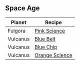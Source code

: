 ## Space Age

| Planet   | Recipe  |
|----------|---------|
| Fulgora  | [Pink Science](./space_age/fulgora/pink_science.md) |
| Vulcanus | [Blue Belt](./space_age/vulcanus/blue_belt.md) |
| Vulcanus | [Blue Chip](./space_age/vulcanus/blue_chip.md) |
| Vulcanus | [Orange Science](./space_age/vulcanus/orange_science.md) |
